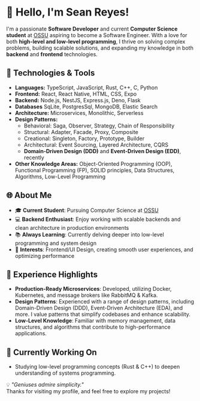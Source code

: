 # 👋 Hello, I'm Sean Reyes!

I'm a passionate **Software Developer** and current **Computer Science student** at [OSSU](https://github.com/ossu/computer-science) aspiring to become a Software Engineer.
With a love for both **high-level and low-level programming**, I thrive on solving complex problems,
building scalable solutions, and expanding my knowledge in both **backend** and **frontend** technologies.

## 🔧 Technologies & Tools

- **Languages:** TypeScript, JavaScript, Rust, C++, C, Python
- **Frontend:** React, React Native, HTML, CSS, Expo
- **Backend:** Node.js, NestJS, Express.js, Deno, Flask
- **Databases** SqLite, PostgresSql, MongoDB, Elastic Search
- **Architecture:** Microservices, Monolithic, Serverless
- **Design Patterns:** 
  - Behavioral: Saga, Observer, Strategy, Chain of Responsibility
  - Structural: Adapter, Facade, Proxy, Composite
  - Creational: Singleton, Factory, Prototype, Builder
  - Architectural: Event Sourcing, Layered Architecture, CQRS
  - **Domain-Driven Design (DDD)** and **Event-Driven Design (EDD)**, recently 
- **Other Knowledge Areas:** Object-Oriented Programming (OOP), Functional Programming (FP), SOLID principles, Data Structures, Algorithms, Low-Level Programming

## 🌐 About Me

- 🎓 **Current Student**: Pursuing Computer Science at [OSSU](https://github.com/ossu/computer-science)
- 💻 **Backend Enthusiast**: Enjoy working with scalable backends and clean architecture in production environments
- 📚 **Always Learning**: Currently delving deeper into low-level programming and system design
- 🎨 **Interests**: Frontend/UI Design, creating smooth user experiences, and optimizing performance

## 🚀 Experience Highlights

- **Production-Ready Microservices**: Developed, utilizing Docker, Kubernetes, and message brokers like RabbitMQ & Kafka.
- **Design Patterns**: Experienced with a range of design patterns, including Domain-Driven Design (DDD), Event-Driven Architecture (EDA), and more. I value patterns that simplify codebases and enhance scalability.
- **Low-Level Knowledge**: Familiar with memory management, data structures, and algorithms that contribute to high-performance applications.

## 💼 Currently Working On

- Studying low-level programming concepts (Rust & C++) to deepen understanding of systems programming.



💡 _"Geniuses admire simplicity."_  
Thanks for visiting my profile, and feel free to explore my projects!
